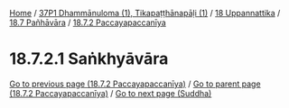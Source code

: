 
[Home](/) / [37P1 Dhammānuloma (1), Tikapaṭṭhānapāḷi (1)](../../../../37P1.md) / [18 Uppannattika](../../../18.md) / [18.7 Pañhāvāra](../../18.7.md) / [18.7.2 Paccayapaccanīya](../18.7.2.md)

# 18.7.2.1 Saṅkhyāvāra


[Go to previous page (18.7.2 Paccayapaccanīya)](../18.7.2.md) / [Go to parent page (18.7.2 Paccayapaccanīya)](../18.7.2.md) / [Go to next page (Suddha)](18.7.2.1/Suddha.md)


